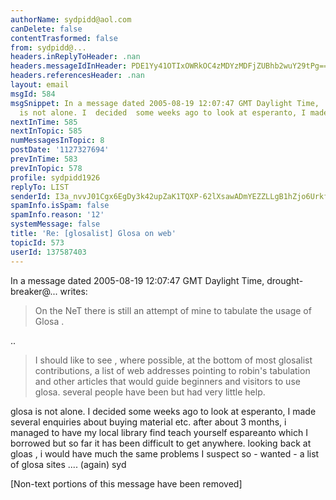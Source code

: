 ```yaml
---
authorName: sydpidd@aol.com
canDelete: false
contentTrasformed: false
from: sydpidd@...
headers.inReplyToHeader: .nan
headers.messageIdInHeader: PDE1Yy41OTIxOWRkOC4zMDYzMDFjZUBhb2wuY29tPg==
headers.referencesHeader: .nan
layout: email
msgId: 584
msgSnippet: In a message dated 2005-08-19 12:07:47 GMT Daylight Time, ... .. ... glosa
  is not alone. I  decided  some weeks ago to look at esperanto, I made several
nextInTime: 585
nextInTopic: 585
numMessagesInTopic: 8
postDate: '1127327694'
prevInTime: 583
prevInTopic: 578
profile: sydpidd1926
replyTo: LIST
senderId: I3a_nvvJ01Cgx6EgDy3k42upZaK1TQXP-62lXsawADmYEZZLLgB1hZjo6UrkfvneoOrOH1Bz
spamInfo.isSpam: false
spamInfo.reason: '12'
systemMessage: false
title: 'Re: [glosalist] Glosa on web'
topicId: 573
userId: 137587403
---
```


In a message dated 2005-08-19 12:07:47 GMT Daylight Time, 
drought-breaker@... writes:

> On the NeT there is 
> still an attempt of mine to tabulate the usage of Glosa .

.. 
> 
> I should like to see , where possible, at the bottom of most glosalist 
> contributions, a list of web addresses pointing to  robin's tabulation and other 
> articles that would guide beginners and visitors to use glosa. several people 
> have been but had very little help.

glosa is not alone. I  decided  some weeks ago to look at esperanto, I made 
several enquiries about buying material etc. after about 3 months, i managed to 
have my local library find teach yourself espareanto which I borrowed but so 
far it has been difficult to get anywhere. looking back at gloas , i would 
have much the same problems I suspect
so - wanted - a list of glosa sites .... (again)
syd





[Non-text portions of this message have been removed]


